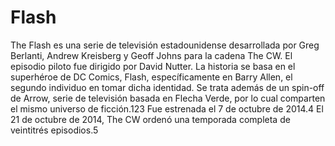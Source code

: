 # Flash
The Flash es una serie de televisión estadounidense desarrollada por Greg Berlanti, Andrew Kreisberg y Geoff Johns para la cadena The CW. El episodio piloto fue dirigido por David Nutter. La historia se basa en el superhéroe de DC Comics, Flash, específicamente en Barry Allen, el segundo individuo en tomar dicha identidad. Se trata además de un spin-off de Arrow, serie de televisión basada en Flecha Verde, por lo cual comparten el mismo universo de ficción.1​2​3​ Fue estrenada el 7 de octubre de 2014.4​ El 21 de octubre de 2014, The CW ordenó una temporada completa de veintitrés episodios.5​

